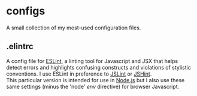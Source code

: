 # configs
A small collection of my most-used configuration files.

## .elintrc
A config file for [ESLint](http://eslint.org), a linting tool for Javascript and JSX that helps detect errors and highlights confusing constructs and violations of stylistic conventions. I use ESLint in preference to [JSLint](http://jslint.com) or [JSHint](http://jshint.com).  
This particular version is intended for use in [Node.js](https://nodejs.org/) but I also use these same settings (minus the 'node' _env_ directive) for browser Javascript. 

